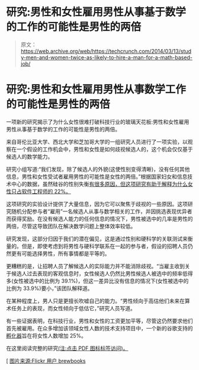 # 研究:男性和女性雇用男性从事基于数学的工作的可能性是男性的两倍

> 原文：<https://web.archive.org/web/https://techcrunch.com/2014/03/13/study-men-and-women-twice-as-likely-to-hire-a-man-for-a-math-based-job/>

# 研究:男性和女性雇用男性从事数学工作的可能性是男性的两倍

一项新的研究揭示了为什么女性很难打破科技行业的玻璃天花板:男性和女性雇用男性从事基于数学的工作的可能性是男性的两倍。

来自哥伦比亚大学、西北大学和芝加哥大学的一组研究人员进行了一项实验，以观察在一个假设的工作机会中，男性和女性是如何歧视候选人的，这个机会仅仅基于候选人的数学能力。

研究小组写道:“我们发现，除了候选人的外貌(这使性别变得清晰)，没有任何其他信息，男性和女性受试者雇用男性的可能性是女性的两倍。”根据国家妇女和信息技术中心的数据，虽然硅谷的性别失衡[有很多原因，但这项研究有助于解释为什么女性只占软件工程师的 22%。](https://web.archive.org/web/20230320215353/http://www.nytimes.com/2010/04/18/technology/18women.html?pagewanted=all&_r=0)

这项研究的实验设计提供了大量信息，因为它可以聚焦于歧视的一些原因。这项研究随机分配参与者“雇用”一名候选人从事与数学相关的工作，并因挑选表现优异者而获得奖励。在没有候选人能力的任何信息的情况下，男性被选中的几率是男性的两倍，尽管这导致团队在解决数学问题上整体效率较低。

研究发现，这部分归因于我们的潜在偏见，这是通过性别和硬科学的关联测试来衡量的。但是，即使考虑到将男性与硬科学联系在一起的参与者，假设的招聘人员仍然更有可能选择男性，所有事情都是平等的。

更糟糕的是，让招聘人员了解候选人的实际能力并不能消除歧视。“当雇主收到关于候选人过去表现的客观信息时，女性候选人仍然比男性候选人被选中的频率低得多(女性被选中的比例为 39.1%)，但这一差异比没有信息的情况下(女性被选中的比例为 33.9%)要小，”该团队解释道。

在某种程度上，男人只是更擅长吹嘘自己的能力。“男性倾向于高估他们未来在算术任务上的表现，而女性倾向于低估它，”研究人员写道。

有一些证据表明，在科技行业，男性和女性的工资更加平等，尽管这仍然要求他们首先被雇用。在众多增加该领域女性人数的技术支持项目中，一个新的谷歌支持的[孵化器](https://web.archive.org/web/20230320215353/http://www.thewire.com/technology/2014/03/google-backed-incubator-looks-increase-women-tech-25-percent/359061/)旨在将女性人数增加 25%。

在这里阅读完整的研究[(注:点击 PDF 图标标签访问)。](https://web.archive.org/web/20230320215353/http://www.pnas.org/content/early/2014/03/05/1314788111.abstract?sid=6a5de1a9-9a9f-474f-b392-cb1783fe1522)

[ [图片来源:Flickr 用户 brewbooks](https://web.archive.org/web/20230320215353/http://www.flickr.com/photos/brewbooks/3318600273/sizes/l/)